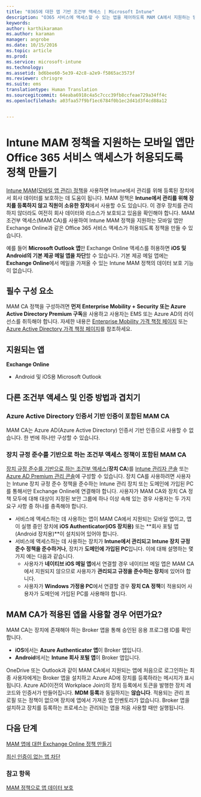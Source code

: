 ```yaml
---
title: "0365에 대한 앱 기반 조건부 액세스 | Microsoft Intune"
description: "O365 서비스에 액세스할 수 있는 앱을 제어하도록 MAM CA에서 지원하는 방식을 이해합니다."
keywords: 
author: karthikaraman
ms.author: karaman
manager: angrobe
ms.date: 10/15/2016
ms.topic: article
ms.prod: 
ms.service: microsoft-intune
ms.technology: 
ms.assetid: bd6bee60-5e39-42c8-a2e9-f5865ac3573f
ms.reviewer: chrisgre
ms.suite: ems
translationtype: Human Translation
ms.sourcegitcommit: 64eaba6918c4a5c7ccc39fb8ccfeae729a34ff4c
ms.openlocfilehash: a03faa57f9bf1ec6784f0b1ec2d41d3f4cd88a12


---
```


# Intune MAM 정책을 지원하는 모바일 앱만 Office 365 서비스 액세스가 허용되도록 정책 만들기
[Intune MAM(모바일 앱 관리) 정책](protect-apps-and-data-with-microsoft-intune.md)을 사용하면 Intune에서 관리를 위해 등록된 장치에서 회사 데이터를 보호하는 데 도움이 됩니다. MAM 정책은 **Intune에서 관리를 위해 장치를 등록하지 않고 직원이 소유한 장치**에서 사용할 수도 있습니다.  이 경우 장치를 관리하지 않더라도 여전히 회사 데이터와 리소스가 보호되고 있음을 확인해야 합니다. MAM 조건부 액세스(MAM CA)를 사용하여 Intune MAM 정책을 지원하는 모바일 앱만 Exchange Online과 같은 Office 365 서비스 액세스가 허용되도록 정책을 만들 수 있습니다.

예를 들어 **Microsoft Outlook 앱**만 Exchange Online 액세스를 허용하면 **iOS 및 Android의 기본 제공 메일 앱을 차단**할 수 있습니다. 기본 제공 메일 앱에는 **Exchange Online**에서 메일을 가져올 수 있는 Intune MAM 정책의 데이터 보호 기능이 없습니다.

## 필수 구성 요소
MAM CA 정책을 구성하려면 **먼저** **Enterprise Mobility + Security 또는 Azure Active Directory Premium 구독**을 사용하고 사용자는 EMS 또는 Azure AD의 라이선스를 취득해야 합니다. 자세한 내용은 [Enterprise Mobility 가격 책정 페이지](https://www.microsoft.com/en-us/cloud-platform/enterprise-mobility-pricing) 또는 [Azure Active Directory 가격 책정 페이지](https://azure.microsoft.com/en-us/pricing/details/active-directory/)를 참조하세요.


## 지원되는 앱
**Exchange Online**
* Android 및 iOS용 Microsoft Outlook

## 다른 조건부 액세스 및 인증 방법과 겹치기
### Azure Active Directory 인증서 기반 인증이 포함된 MAM CA

MAM CA는 Azure AD(Azure Active Directory) 인증서 기반 인증으로 사용할 수 없습니다. 한 번에 하나만 구성할 수 있습니다.
### 장치 규정 준수를 기반으로 하는 조건부 액세스 정책이 포함된 MAM CA  

[장치 규정 준수를 기반으로 하는 조건부 액세스](restrict-access-to-email-and-o365-services-with-microsoft-intune.md)(**장치 CA**)를 [Intune 관리자 콘솔](https://manage.microsoft.com) 또는 [Azure AD Premium 관리 콘솔](https://manage.windowsazure.com)에 구성할 수 있습니다. 장치 CA를 사용하려면 사용자는 Intune 장치 규정 준수 정책을 준수하는 Intune 관리 장치 또는 도메인에 가입된 PC를 통해서만 Exchange Online에 연결해야 합니다.  사용자가 MAM CA와 장치 CA 정책 모두에 대해 대상이 지정된 보안 그룹에 하나 이상 속해 있는 경우 사용자는 두 가지 요구 사항 중 하나를 충족해야 합니다.
* 서비스에 액세스하는 데 사용하는 앱이 MAM CA에서 지원되는 모바일 앱이고, 앱이 실행 중인 장치에 **iOS Authenticator(iOS 장치용)** 또는 **회사 포털 앱(Android 장치용)**이 설치되어 있어야 합니다.
* 서비스에 액세스하는 데 사용하는 장치가 **Intune에서 관리되고 Intune 장치 규정 준수 정책을 준수하거나**, 장치가 **도메인에 가입된 PC**입니다.  이에 대해 설명하는 몇 가지 예는 다음과 같습니다.
  * 사용자가 **네이티브 iOS 메일 앱**에서 연결할 경우 네이티브 메일 앱은 MAM CA에서 지원되지 않으므로 사용자가 **관리되고 규정을 준수하는 장치**에 있어야 합니다.
  * 사용자가 **Windows 가정용 PC**에서 연결할 경우 **장치 CA 정책**이 적용되어 사용자가 도메인에 가입된 PC를 사용해야 합니다.


## MAM CA가 적용된 앱을 사용할 경우 어떤가요?
MAM CA는 장치에 존재해야 하는 Broker 앱을 통해 승인된 응용 프로그램 ID를 확인합니다.
*  **iOS**에서는 **Azure Authenticator 앱**이 Broker 앱입니다.
* **Android**에서는 **Intune 회사 포털 앱**이 Broker 앱입니다. 

OneDrive 또는 Outlook과 같이 MAM CA에서 지원되는 앱에 처음으로 로그인하는 최종 사용자에게는 Broker 앱을 설치하고 Azure AD에 장치를 등록하라는 메시지가 표시됩니다. Azure AD(이전의 Workplace Join)의 장치 등록에서 토큰을 발행한 장치 레코드와 인증서가 만들어집니다.  **MDM 등록**과 동일하지는 **않습니다**. 적용되는 관리 프로필 또는 정책이 없으며 장치에 앱에서 가져온 앱 인벤토리가 없습니다.  Broker 앱을 설치하고 장치를 등록하는 프로세스는 관리되는 앱을 처음 사용할 때만 실행됩니다.


## 다음 단계
[MAM 앱에 대한 Exchange Online 정책 만들기](mam-ca-for-exchange-online.md)

[최신 인증이 없는 앱 차단](block-apps-with-no-modern-authentication.md)

### 참고 항목

[MAM 정책으로 앱 데이터 보호](protect-app-data-using-mobile-app-management-policies-with-microsoft-intune.md)



<!--HONumber=Oct16_HO2-->


